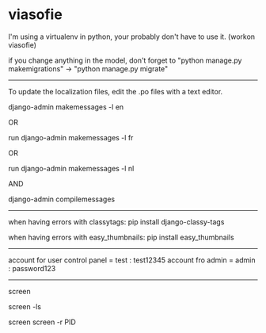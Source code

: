 # viasofie
I'm using a virtualenv in python, your probably don't have to use it. (workon viasofie)

if you change anything in the model, don't forget to "python manage.py makemigrations" -> "python manage.py migrate"
***
To update the localization files, edit the .po files with a text editor.

django-admin makemessages -l en

OR

run django-admin makemessages -l fr

OR

run django-admin makemessages -l nl

AND

django-admin compilemessages
***
when having errors with classytags:
pip install django-classy-tags

when having errors with easy_thumbnails:
pip install easy_thumbnails
***
account for user control panel = test : test12345
account fro admin = admin : password123

***
screen

screen -ls

screen screen -r PID
